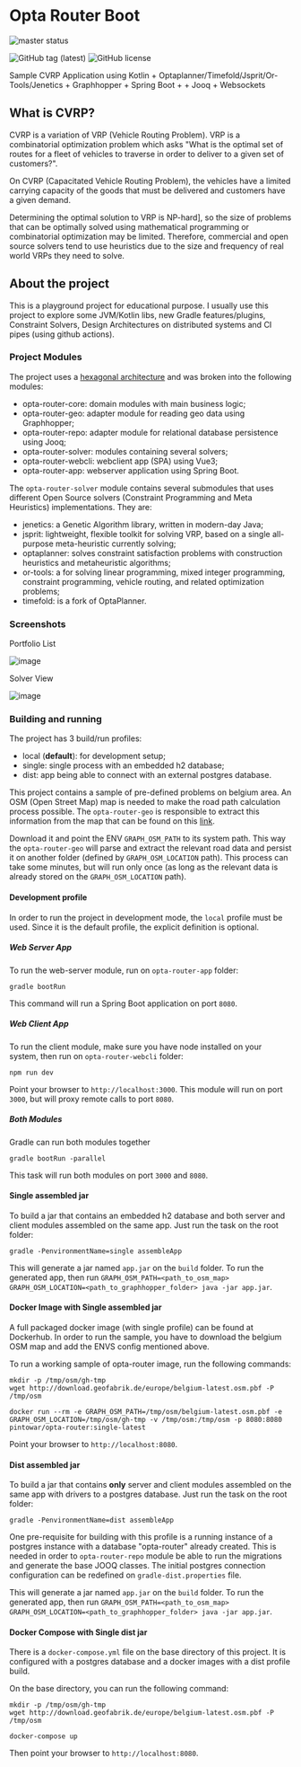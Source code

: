# Opta Router Boot

![master status](https://github.com/pintowar/opta-router/actions/workflows/master.yml/badge.svg?branch=master)

![GitHub tag (latest)](https://img.shields.io/github/v/tag/pintowar/opta-router)
![GitHub license](https://img.shields.io/github/license/pintowar/opta-router)

Sample CVRP Application using Kotlin + Optaplanner/Timefold/Jsprit/Or-Tools/Jenetics + Graphhopper + Spring Boot + + Jooq + Websockets

## What is CVRP?

CVRP is a variation of VRP (Vehicle Routing Problem). VRP is a combinatorial optimization problem which asks "What is the optimal set of routes for a fleet of vehicles to traverse in order to deliver to a given set of customers?".

On CVRP (Capacitated Vehicle Routing Problem), the vehicles have a limited carrying capacity of the goods that must be delivered and customers have a given demand.

Determining the optimal solution to VRP is NP-hard], so the size of problems that can be optimally solved using mathematical programming or combinatorial optimization may be limited. Therefore, commercial and open source solvers tend to use heuristics due to the size and frequency of real world VRPs they need to solve.

## About the project

This is a playground project for educational purpose. I usually use this project to explore some JVM/Kotlin libs, new Gradle features/plugins, Constraint Solvers, Design Architectures on distributed systems and CI pipes (using github actions).

### Project Modules

The project uses a [hexagonal architecture](https://jmgarridopaz.github.io/content/articles.html) and was broken into the following modules:

* opta-router-core: domain modules with main business logic;
* opta-router-geo: adapter module for reading geo data using Graphhopper;
* opta-router-repo: adapter module for relational database persistence using Jooq;
* opta-router-solver: modules containing several solvers;
* opta-router-webcli: webclient app (SPA) using Vue3;
* opta-router-app: webserver application using Spring Boot.

The `opta-router-solver` module contains several submodules that uses different Open Source solvers (Constraint Programming and Meta Heuristics) implementations. They are:

* jenetics: a Genetic Algorithm library, written in modern-day Java;
* jsprit: lightweight, flexible toolkit for solving VRP, based on a single all-purpose meta-heuristic currently solving;
* optaplanner: solves constraint satisfaction problems with construction heuristics and metaheuristic algorithms;
* or-tools: a for solving linear programming, mixed integer programming, constraint programming, vehicle routing, and related optimization problems;
* timefold: is a fork of OptaPlanner.

### Screenshots

Portfolio List

![image](https://github.com/pintowar/opta-router/assets/354264/b88230bf-5f2e-40cf-8921-370bacd1a602)

Solver View

![image](https://github.com/pintowar/opta-router/assets/354264/3922c6d1-8e48-4af6-8805-44096312bb24)

### Building and running

The project has 3 build/run profiles:

* local (**default**): for development setup;
* single: single process with an embedded h2 database;
* dist: app being able to connect with an external postgres database.

This project contains a sample of pre-defined problems on belgium area. An OSM (Open Street Map) map is needed to make the road path calculation process possible. The `opta-router-geo` is responsible to extract this information from the map that can be found on this [link](http://download.geofabrik.de/europe/belgium-latest.osm.pbf).

Download it and point the ENV `GRAPH_OSM_PATH` to its system path. This way the `opta-router-geo` will parse and extract the relevant road data and persist it on another folder (defined by `GRAPH_OSM_LOCATION` path). This process can take some minutes, but will run only once (as long as the relevant data is already stored on the `GRAPH_OSM_LOCATION` path).

#### Development profile

In order to run the project in development mode, the `local` profile must be used. Since it is the default profile, the explicit definition is optional.

##### Web Server App

To run the web-server module, run on `opta-router-app` folder:

    gradle bootRun

This command will run a Spring Boot application on port `8080`.

##### Web Client App

To run the client module, make sure you have node installed on your system, then run on `opta-router-webcli` folder:

    npm run dev

Point your browser to `http://localhost:3000`. This module will run on port `3000`, but will proxy remote calls to port `8080`.

##### Both Modules

Gradle can run both modules together

    gradle bootRun -parallel

This task will run both modules on port `3000` and `8080`.

#### Single assembled jar

To build a jar that contains an embedded h2 database and both server and client modules assembled on the same app. Just run the task on the root folder:

    gradle -PenvironmentName=single assembleApp

This will generate a jar named `app.jar` on the `build` folder. To run the generated app, then run `GRAPH_OSM_PATH=<path_to_osm_map> GRAPH_OSM_LOCATION=<path_to_graphhopper_folder> java -jar app.jar`.

#### Docker Image with Single assembled jar

A full packaged docker image (with single profile) can be found at Dockerhub. In order to run the sample, you have to download the belgium OSM map and add the ENVS config mentioned above.

To run a working sample of opta-router image, run the following commands:

```shell
mkdir -p /tmp/osm/gh-tmp
wget http://download.geofabrik.de/europe/belgium-latest.osm.pbf -P /tmp/osm

docker run --rm -e GRAPH_OSM_PATH=/tmp/osm/belgium-latest.osm.pbf -e GRAPH_OSM_LOCATION=/tmp/osm/gh-tmp -v /tmp/osm:/tmp/osm -p 8080:8080 pintowar/opta-router:single-latest
```

Point your browser to `http://localhost:8080`.

#### Dist assembled jar

To build a jar that contains **only** server and client modules assembled on the same app with drivers to a postgres database. Just run the task on the root folder:

    gradle -PenvironmentName=dist assembleApp

One pre-requisite for building with this profile is a running instance of a postgres instance with a database "opta-router" already created. This is needed in order to `opta-router-repo` module be able to run the migrations and generate the base JOOQ classes. The initial postgres connection configuration can be redefined on `gradle-dist.properties` file.

This will generate a jar named `app.jar` on the `build` folder. To run the generated app, then run `GRAPH_OSM_PATH=<path_to_osm_map> GRAPH_OSM_LOCATION=<path_to_graphhopper_folder> java -jar app.jar`.

#### Docker Compose with Single dist jar

There is a `docker-compose.yml` file on the base directory of this project. It is configured with a postgres database and a docker images with a dist profile build.

On the base directory, you can run the following command:

```shell
mkdir -p /tmp/osm/gh-tmp
wget http://download.geofabrik.de/europe/belgium-latest.osm.pbf -P /tmp/osm

docker-compose up
```

Then point your browser to `http://localhost:8080`.
